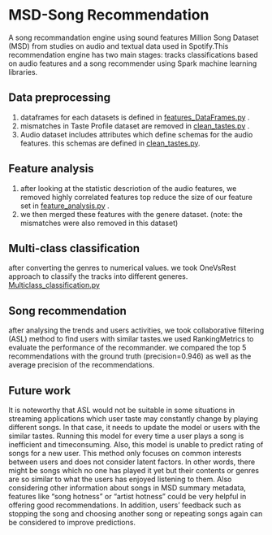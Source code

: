 # MSD-Song Recommendation
A song recommandation engine using sound features
Million Song Dataset (MSD) from studies on audio and textual data used in Spotify.This recommendation engine has two main stages: tracks classifications based on audio features and a song recommender using Spark machine learning libraries.

## Data preprocessing
1. dataframes for each datasets is defined in [features_DataFrames.py](/features_DataFrames.py) .
2. mismatches in Taste Profile dataset are removed in [clean_tastes.py](/clean_tastes.py) . 
3. Audio dataset includes attributes which define schemas for the audio features. this schemas are defined in [clean_tastes.py](/clean_tastes.py). 

## Feature analysis 
1. after looking at the statistic descriotion of the audio features, we removed highly correlated features top reduce the size of our feature set in [feature_analysis.py](/feature_analysis.py) .
2. we then merged these features with the genere dataset. (note: the mismatches were also removed in this dataset)

## Multi-class classification
after converting the genres to numerical values. we took OneVsRest approach to classify the tracks into different generes. [Multiclass_classification.py](/Multiclass_classification.py)

## Song recommendation
after analysing the trends and users activities, we took collaborative filtering (ASL) method to find users with similar tastes.we used RankingMetrics to evaluate the performance of the recommander. we compared the top 5 recommendations with the ground truth (precision=0.946) as well as the average precision of the recommendations. 

## Future work
It is noteworthy that ASL would not be suitable in some situations in streaming applications which user
taste may constantly change by playing different songs. In that case, it needs to update the model or users
with the similar tastes. Running this model for every time a user plays a song is inefficient and timeconsuming.
Also, this model is unable to predict rating of songs for a new user. This method only focuses
on common interests between users and does not consider latent factors. In other words, there might be songs which no one has played it yet but their contents or genres are so similar to what the users has enjoyed
listening to them. Also considering other information about songs in MSD summary metadata, features like “song hotness”
or “artist hotness” could be very helpful in offering good recommendations. In addition, users’ feedback
such as stopping the song and choosing another song or repeating songs again can be considered to improve
predictions.
